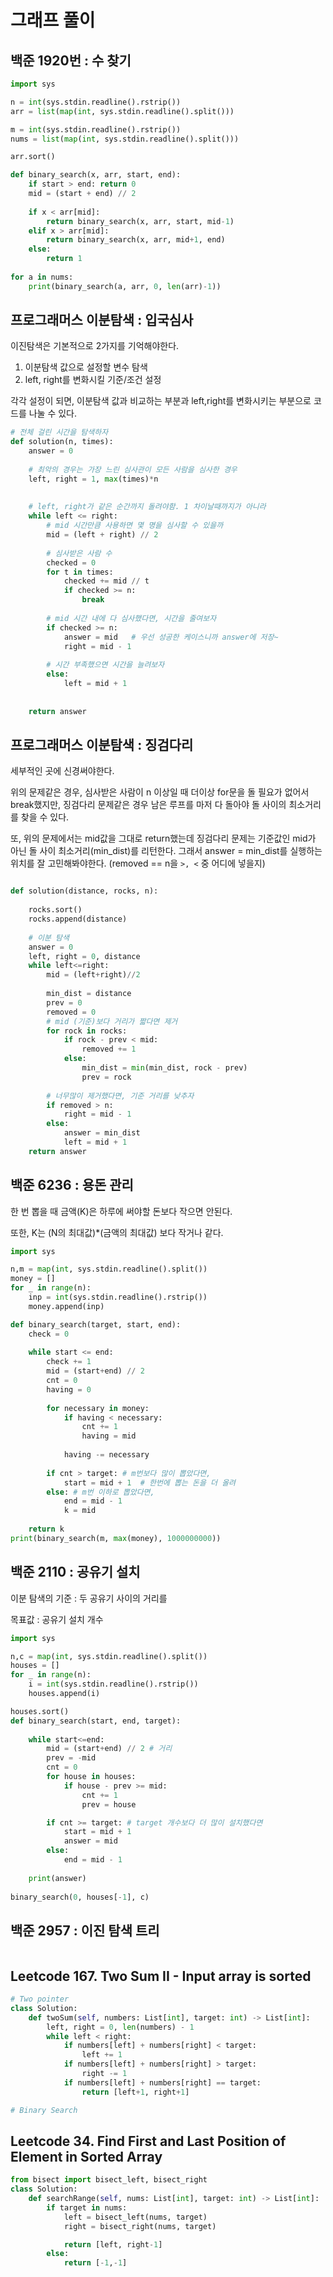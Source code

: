 # 그래프 풀이

## 백준 1920번 : 수 찾기

```python
import sys

n = int(sys.stdin.readline().rstrip())
arr = list(map(int, sys.stdin.readline().split()))

m = int(sys.stdin.readline().rstrip())
nums = list(map(int, sys.stdin.readline().split()))

arr.sort()

def binary_search(x, arr, start, end):
    if start > end: return 0
    mid = (start + end) // 2
    
    if x < arr[mid]:
        return binary_search(x, arr, start, mid-1)
    elif x > arr[mid]:
        return binary_search(x, arr, mid+1, end)
    else:
        return 1
    
for a in nums:
    print(binary_search(a, arr, 0, len(arr)-1))
```

## 프로그래머스 이분탐색 : 입국심사

이진탐색은 기본적으로 2가지를 기억해야한다.

1. 이분탐색 값으로 설정할 변수 탐색
2. left, right를 변화시킬 기준/조건 설정

각각 설정이 되면, 이분탐색 값과 비교하는 부분과 left,right를 변화시키는 부분으로 코드를 나눌 수 있다.

```python
# 전체 걸린 시간을 탐색하자
def solution(n, times):
    answer = 0
    
    # 최악의 경우는 가장 느린 심사관이 모든 사람을 심사한 경우
    left, right = 1, max(times)*n
    
    
    # left, right가 같은 순간까지 돌려야함. 1 차이날때까지가 아니라
    while left <= right:
        # mid 시간만큼 사용하면 몇 명을 심사할 수 있을까
        mid = (left + right) // 2
        
        # 심사받은 사람 수
        checked = 0
        for t in times:
            checked += mid // t
            if checked >= n:
                break
        
        # mid 시간 내에 다 심사했다면, 시간을 줄여보자
        if checked >= n:
            answer = mid   # 우선 성공한 케이스니까 answer에 저장~
            right = mid - 1
        
        # 시간 부족했으면 시간을 늘려보자
        else:
            left = mid + 1
    
    
    return answer
```

## 프로그래머스 이분탐색 : 징검다리

세부적인 곳에 신경써야한다.

위의 문제같은 경우, 심사받은 사람이 n 이상일 때 더이상 for문을 돌 필요가 없어서 break했지만, 징검다리 문제같은 경우 남은 루프를 마저 다 돌아야 돌 사이의 최소거리를 찾을 수 있다.

또, 위의 문제에서는 mid값을 그대로 return했는데 징검다리 문제는 기준값인 mid가 아닌 돌 사이 최소거리(min_dist)를 리턴한다. 그래서 answer = min_dist를 실행하는 위치를 잘 고민해봐야한다. (removed == n을 `>, <` 중 어디에 넣을지)


```python

def solution(distance, rocks, n):
    
    rocks.sort()
    rocks.append(distance)
    
    # 이분 탐색
    answer = 0
    left, right = 0, distance
    while left<=right:
        mid = (left+right)//2
        
        min_dist = distance
        prev = 0
        removed = 0
        # mid (기준)보다 거리가 짧다면 제거
        for rock in rocks:
            if rock - prev < mid:
                removed += 1
            else:
                min_dist = min(min_dist, rock - prev)
                prev = rock
        
        # 너무많이 제거했다면, 기준 거리를 낮추자
        if removed > n:
            right = mid - 1
        else:
            answer = min_dist
            left = mid + 1
    return answer
```

## 백준 6236 : 용돈 관리

한 번 뽑을 때 금액(K)은 하루에 써야할 돈보다 작으면 안된다.

또한, K는 (N의 최대값)*(금액의 최대값) 보다 작거나 같다.

```python
import sys

n,m = map(int, sys.stdin.readline().split())
money = []
for _ in range(n):
    inp = int(sys.stdin.readline().rstrip())
    money.append(inp)

def binary_search(target, start, end):
    check = 0 
    
    while start <= end:
        check += 1 
        mid = (start+end) // 2
        cnt = 0
        having = 0
        
        for necessary in money:
            if having < necessary:
                cnt += 1 
                having = mid
            
            having -= necessary
            
        if cnt > target: # m번보다 많이 뽑았다면,
            start = mid + 1  # 한번에 뽑는 돈을 더 올려
        else: # m번 이하로 뽑았다면, 
            end = mid - 1 
            k = mid
        
    return k
print(binary_search(m, max(money), 1000000000))

```

## 백준 2110 : 공유기 설치

이분 탐색의 기준 : 두 공유기 사이의 거리를 

목표값 : 공유기 설치 개수

```python
import sys

n,c = map(int, sys.stdin.readline().split())
houses = []
for _ in range(n):
    i = int(sys.stdin.readline().rstrip())
    houses.append(i)

houses.sort()
def binary_search(start, end, target):
    
    while start<=end:
        mid = (start+end) // 2 # 거리
        prev = -mid
        cnt = 0
        for house in houses:
            if house - prev >= mid:
                cnt += 1 
                prev = house 

        if cnt >= target: # target 개수보다 더 많이 설치했다면
            start = mid + 1
            answer = mid
        else:
            end = mid - 1 
    
    print(answer)
    
binary_search(0, houses[-1], c)

```



## 백준 2957 : 이진 탐색 트리

```python

```



## Leetcode 167. Two Sum II - Input array is sorted

```python
# Two pointer
class Solution:
    def twoSum(self, numbers: List[int], target: int) -> List[int]:
        left, right = 0, len(numbers) - 1
        while left < right:
            if numbers[left] + numbers[right] < target:
                left += 1
            if numbers[left] + numbers[right] > target:
                right -= 1
            if numbers[left] + numbers[right] == target:
                return [left+1, right+1]

# Binary Search

```

## Leetcode 34. Find First and Last Position of Element in Sorted Array

```python
from bisect import bisect_left, bisect_right
class Solution:
    def searchRange(self, nums: List[int], target: int) -> List[int]:
        if target in nums:
            left = bisect_left(nums, target)
            right = bisect_right(nums, target)

            return [left, right-1]
        else:
            return [-1,-1]
```